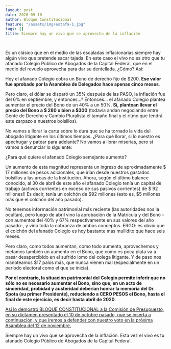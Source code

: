 ```yaml
---
layout: post
date: 2020-09-10
author: Bloque Constitucional
feature: "/assets/img/estafa-1.jpg"
tags: []
title: Siempre hay un vivo que se aprovecha de la inflación

---
```

Es un clásico que en el medio de las escaladas inflacionarias siempre hay algún vivo que pretende sacar tajada. En este caso el vivo no es otro que tu afanado Colegio Público de Abogados de la Capital Federal, que en el medio del revuelo aprovecha para dar su dentellada. ¿Cómo? Así:

Hoy el afanado Colegio cobra un Bono de derecho fijo de $200. **Ese valor fue aprobado por la Asamblea de Delegados hace apenas cinco meses**.

Pero claro, el dólar se disparó un 35% después de las PASO, la inflación fue del 6% en septiembre, y entonces...? Entonces... el afanado Colegio plantea aumentar el precio del Bono de un 40% a un 50%. **Sí, plantean llevar el precio del Bono a $ 280 o bien a $300** (todavía andan negociando entre Gente de Derecho y Cambio Pluralista el tamaño final y el ritmo que tendrá este zarpazo a nuestros bolsillos).

No vamos a llorar la carta sobre lo dura que se ha tornado la vida del abogado litigante en los últimos tiempos. ¿Para qué llorar, si lo nuestro es apechugar y patear para adelante? No vamos a llorar miserias, pero sí vamos a denunciar lo siguiente:

¿Para qué quiere el afanado Colegio semejante aumento?

Un aumento de esta magnitud representa un ingreso de aproximadamente $ 17 millones de pesos adicionales, que irían desde nuestros gastados bolsillos a las arcas de la Institución. Ahora, según el último balance conocido, al 30 de abril de este año el afanado Colegio tenía un capital de trabajo (activos corrientes en exceso de sus pasivos corrientes) de $ 92 millones!! Es decir, tenía un colchón de $92 millones (esto es, $5 millones más que el colchón del año pasado).

No tenemos información patrimonial más reciente (las autoridades nos la ocultan), pero luego de abril vino la aprobación de la Matrícula y del Bono -con aumentos del 40% y 67% respectivamente en sus valores del año pasado-, y vino toda la cobranza de ambos conceptos. ERGO: es obvio que el colchón del afanado Colegio es hoy bastante más mullidito que hace seis meses.

Pero claro, como todos aumentan, como todo aumenta, aprovechemos y metamos también un aumento en el Bono, que como es poca plata va a pasar desapercibido en el sufrido lomo del colega litigante. Y de paso nos manoteamos $17 palos más, que nunca vienen mal (especialmente en un período electoral como el que se inicia).

**Por el contrario, la situación patrimonial del Colegio permite inferir que no sólo no es necesario aumentar el Bono, sino que, en un acto de sinceridad, probidad y austeridad deberían honrar la memoria del Dr. Spota (su primer Presidente), reduciendo a CERO PESOS el Bono, hasta el final de este ejercicio, es decir hasta abril de 2020**.

[Así lo demostró BLOQUE CONSTITUCIONAL a la Comisión de Presupuesto, en su dictamen presentado el 10 de octubre pasado, que se inserta a continuación, y que iremos a defender con nuestro voto en la próxima Asamblea del 12 de noviembre.](https://1.bp.blogspot.com/-SBZ2kr1WPbM/Xa4wGwou5bI/AAAAAAAAH0g/aq-ILnQvXkQ3Kcrj-t4G5WMvzxwbKHwUQCLcBGAsYHQ/s1600/Screenshot_20191010-232352.png "Dictamen")

Siempre hay un vivo que se aprovecha de la inflación. Esta vez el vivo es tu afanado Colegio Público de Abogados de la Capital Federal.